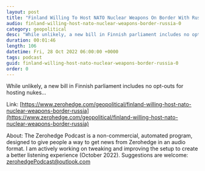 ```yaml
---
layout: post
title: "Finland Willing To Host NATO Nuclear Weapons On Border With Russia"
audio: finland-willing-host-nato-nuclear-weapons-border-russia-0
category: geopolitical
desc: "While unlikely, a new bill in Finnish parliament includes no opt-outs for hosting nukes..."
duration: 00:01:46
length: 106
datetime: Fri, 28 Oct 2022 06:00:00 +0000
tags: podcast
guid: finland-willing-host-nato-nuclear-weapons-border-russia-0
order: 0
---
```

While unlikely, a new bill in Finnish parliament includes no opt-outs for hosting nukes...

Link: [https://www.zerohedge.com/geopolitical/finland-willing-host-nato-nuclear-weapons-border-russia](https://www.zerohedge.com/geopolitical/finland-willing-host-nato-nuclear-weapons-border-russia)

About: The Zerohedge Podcast is a non-commercial, automated program, designed to give people a way to get news from Zerohedge in an audio format.  I am actively working on tweaking and improving the setup to create a better listening experience (October 2022).  Suggestions are welcome: [zerohedgePodcast@outlook.com](mailto:zerohedgePodcast@outlook.com)